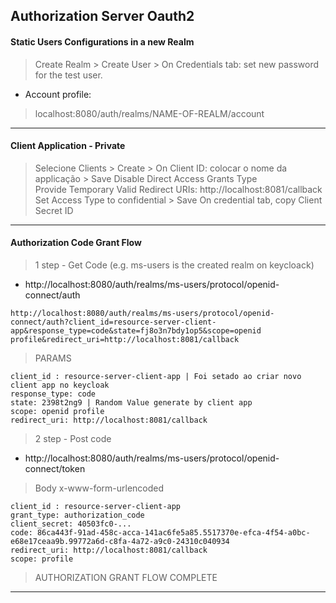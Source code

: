 
## Authorization Server Oauth2  
  
#### Static Users Configurations in a new Realm
> Create Realm > Create User > On Credentials tab:  set new password for the test user.
* Account profile:
> localhost:8080/auth/realms/NAME-OF-REALM/account
 ---
#### Client Application - Private
> Selecione Clients > Create > On Client ID: colocar o nome da applicação > Save
> Disable Direct Access Grants Type  
> Provide Temporary Valid Redirect URIs: http://localhost:8081/callback  
> Set Access Type to confidential  > Save
> On credential tab, copy Client Secret ID  

---
#### Authorization Code Grant Flow  

> 1 step - Get Code (e.g. ms-users is the created realm on keycloack)
* http://localhost:8080/auth/realms/ms-users/protocol/openid-connect/auth
```
http://localhost:8080/auth/realms/ms-users/protocol/openid-connect/auth?client_id=resource-server-client-app&response_type=code&state=fj8o3n7bdy1op5&scope=openid profile&redirect_uri=http://localhost:8081/callback
```
>PARAMS
```
client_id : resource-server-client-app | Foi setado ao criar novo client app no keycloak
response_type: code
state: 2398t2ng9 | Random Value generate by client app
scope: openid profile  
redirect_uri: http://localhost:8081/callback
```
> 2 step - Post code

* http://localhost:8080/auth/realms/ms-users/protocol/openid-connect/token
> Body x-www-form-urlencoded
```
client_id : resource-server-client-app
grant_type: authorization_code
client_secret: 40503fc0-...
code: 86ca443f-91ad-458c-acca-141ac6fe5a85.5517370e-efca-4f54-a0bc-e68e17ceaa9b.99772a6d-c8fa-4a72-a9c0-24310c040934
redirect_uri: http://localhost:8081/callback
scope: profile
```
> AUTHORIZATION GRANT FLOW COMPLETE
----








